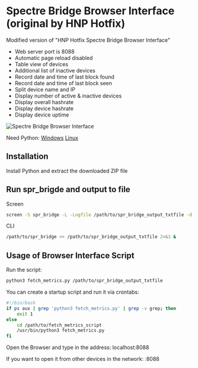 # Spectre Bridge Browser Interface (original by HNP Hotfix)

Modified version of "HNP Hotfix Spectre Bridge Browser Interface"
- Web server port is 8088
- Automatic page reload disabled
- Table view of devices
- Additional list of inactive devices
- Record date and time of last block found
- Record date and time of last block seen
- Split device name and IP
- Display number of active & inactive devices
- Display overall hashrate
- Display device hashrate
- Display device uptime

![Spectre Bridge Browser Interface](https://github.com/user-attachments/assets/62e0ed06-96a9-474e-8e52-3772d977003b)

Need Python:
[Windows](https://www.python.org/downloads/windows/)
[Linux](https://www.python.org/downloads/source/)


## Installation
Install Python and extract the downloaded ZIP file

## Run spr_brigde and output to file
Screen
```bash
screen -S spr_bridge -L -Logfile /path/to/spr_bridge_output_txtfile -d -m /path/to/spr_bridge
```

CLI
```bash
/path/to/spr_bridge >> /path/to/spr_bridge_output_txtfile 2>&1 &
```

## Usage of Browser Interface Script
Run the script:
```bash
python3 fetch_metrics.py /path/to/spr_bridge_output_txtfile
```


You can create a startup script and run it via crontabs:
```bash
#!/bin/bash
if ps aux | grep 'python3 fetch_metrics.py' | grep -v grep; then
    exit 1
else
    cd /path/to/fetch_metrics_script
    /usr/bin/python3 fetch_metrics.py
fi
```

Open the Browser and type in the address: localhost:8088

If you want to open it from other devices in the network: <IP>:8088
